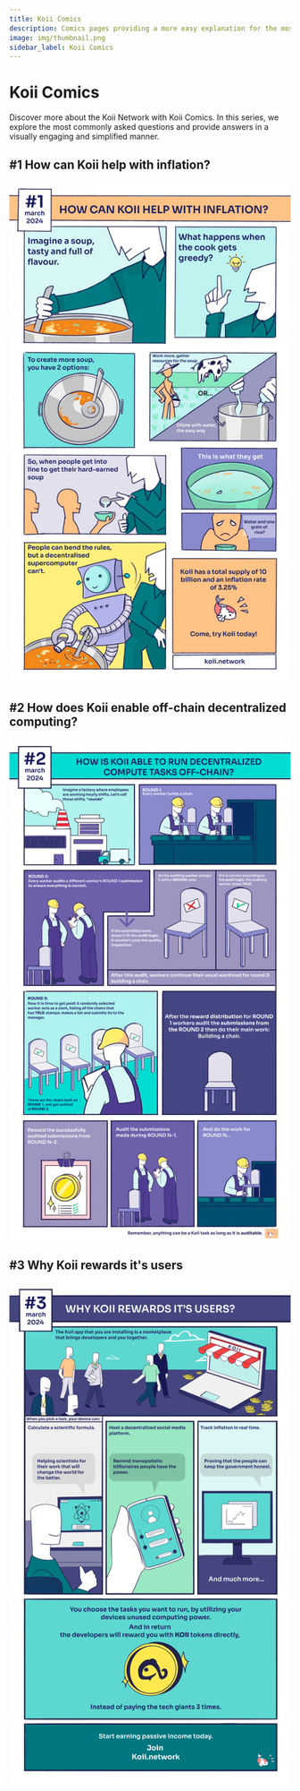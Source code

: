 ```yaml
---
title: Koii Comics
description: Comics pages providing a more easy explanation for the most frequent asked questions regarding Koii.
image: img/thumbnail.png
sidebar_label: Koii Comics
---
```


# Koii Comics

Discover more about the Koii Network with Koii Comics. In this series, we explore the most commonly asked questions and provide answers in a visually engaging and simplified manner.

## #1 How can Koii help with inflation?
![comic1](./comicImages/comic1.png)

## #2 How does Koii enable off-chain decentralized computing?
![comic2](./comicImages/comic2.png)

## #3 Why Koii rewards it's users
![comic3](./comicImages/comic3.png)